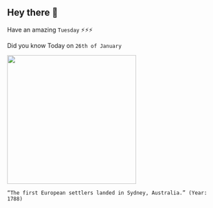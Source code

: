 ## Hey there 👋
Have an amazing `Tuesday` ⚡⚡⚡

Did you know Today on `26th of January`
 
 [<img src="https://pbs.twimg.com/media/DPvx_z_VAAAUZrc?format=jpg&name=small" width="300" />](https://en.wikipedia.org/wiki/History_of_Australia_(1788%E2%80%931850)#:~:text=On%2024%20January%201788%20a%20French%20expedition%20of%20two%20ships%20led%20by%20Admiral%20Jean-Fran%C3%A7ois%20de%20La%20P%C3%A9rouse%20had%20arrived%20off%20Botany%20Bay) 
 ```
“The first European settlers landed in Sydney, Australia.” (Year: 1788)
```
